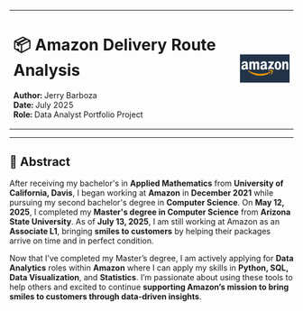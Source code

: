 <table>
  <tr>
    <td>

# 📦 Amazon Delivery Route Analysis

**Author:** Jerry Barboza  
**Date:** July 2025  
**Role:** Data Analyst Portfolio Project  

</td>
    <td align="right">
      <img src="Amazon-Symbol.jpg" alt="Amazon Logo" width="120"/>
    </td>
  </tr>
</table>

---

## 🧾 Abstract

After receiving my bachelor's in **Applied Mathematics** from **University of California, Davis**, I began working at **Amazon** in **December 2021** while pursuing my second bachelor's degree in **Computer Science**. On **May 12, 2025**, I completed my **Master's degree in Computer Science** from **Arizona State University**. As of **July 13, 2025**, I am still working at Amazon as an **Associate L1**, bringing **smiles to customers** by helping their packages arrive on time and in perfect condition.

Now that I’ve completed my Master’s degree, I am actively applying for **Data Analytics** roles within **Amazon** where I can apply my skills in **Python, SQL, Data Visualization**, and **Statistics**. I’m passionate about using these tools to help others and excited to continue **supporting Amazon’s mission to bring smiles to customers through data-driven insights**.
